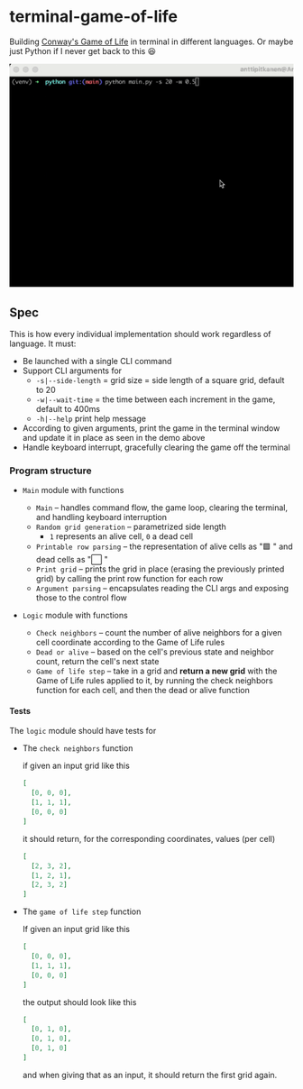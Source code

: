 # terminal-game-of-life

Building [Conway's Game of Life](https://en.wikipedia.org/wiki/Conway%27s_Game_of_Life) in terminal in different languages. Or maybe just Python if I never get back to this 😆

![Video demo](/demo.gif)

## Spec

This is how every individual implementation should work regardless of language. It must:

- Be launched with a single CLI command
- Support CLI arguments for
  - `-s|--side-length` = grid size = side length of a square grid, default to 20
  - `-w|--wait-time` = the time between each increment in the game, default to 400ms
  - `-h|--help` print help message
- According to given arguments, print the game in the terminal window and update it in place as seen in the demo above
- Handle keyboard interrupt, gracefully clearing the game off the terminal

### Program structure

- `Main` module with functions

  - `Main` – handles command flow, the game loop, clearing the terminal, and handling keyboard interruption
  - `Random grid generation` – parametrized side length
    - `1` represents an alive cell, `0` a dead cell
  - `Printable row parsing` – the representation of alive cells as "🟪 " and dead cells as "⬜️ "
  - `Print grid` – prints the grid in place (erasing the previously printed grid) by calling the print row function for each row
  - `Argument parsing` – encapsulates reading the CLI args and exposing those to the control flow

- `Logic` module with functions
  - `Check neighbors` – count the number of alive neighbors for a given cell coordinate according to the Game of Life rules
  - `Dead or alive` – based on the cell's previous state and neighbor count, return the cell's next state
  - `Game of life step` – take in a grid and **return a new grid** with the Game of Life rules applied to it, by running the check neighbors function for each cell, and then the dead or alive function

#### Tests

The `logic` module should have tests for

- The `check neighbors` function

  if given an input grid like this

  ```json
  [
    [0, 0, 0],
    [1, 1, 1],
    [0, 0, 0]
  ]
  ```

  it should return, for the corresponding coordinates, values (per cell)

  ```json
  [
    [2, 3, 2],
    [1, 2, 1],
    [2, 3, 2]
  ]
  ```

- The `game of life step` function

  If given an input grid like this

  ```json
  [
    [0, 0, 0],
    [1, 1, 1],
    [0, 0, 0]
  ]
  ```

  the output should look like this

  ```json
  [
    [0, 1, 0],
    [0, 1, 0],
    [0, 1, 0]
  ]
  ```

  and when giving that as an input, it should return the first grid again.
